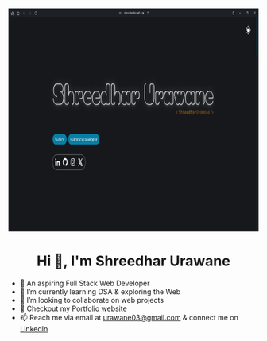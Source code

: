<img height="450px" width="100%" alt="banner" src="https://github.com/shreedhar03/shreedhar03/blob/main/shreedhar.png">

<h1 align="center">Hi 👋, I'm Shreedhar Urawane</h1>

<!--
**Shreedhar03/Shreedhar03** is a ✨ _special_ ✨ repository because its `README.md` (this file) appears on your GitHub profile.

Here are some ideas to get you started:
-->
- 🔭 An aspiring Full Stack Web Developer
- 🌱 I’m currently learning DSA & exploring the Web
- 👯 I’m looking to collaborate on web projects
- 🚀 Checkout my [Portfolio website](https://shreedhar-bio.web.app/)
- 📫 Reach me via email at urawane03@gmail.com & connect me on [LinkedIn](https://www.linkedin.com/in/shreedhar-urawane03/)


